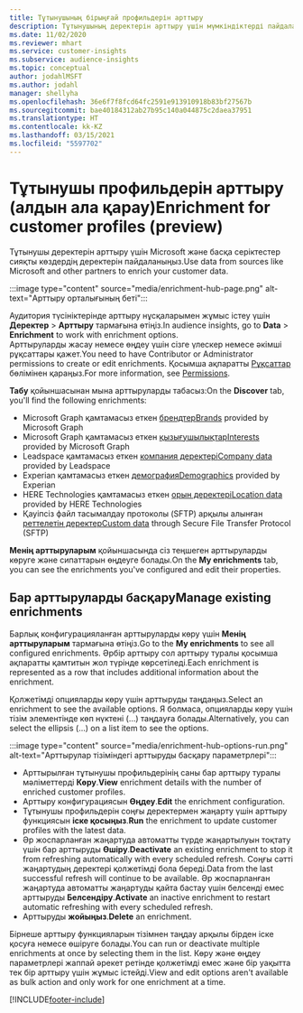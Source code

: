 ```yaml
---
title: Тұтынушының бірыңғай профильдерін арттыру
description: Тұтынушының деректерін арттыру үшін мүмкіндіктерді пайдаланыңыз.
ms.date: 11/02/2020
ms.reviewer: mhart
ms.service: customer-insights
ms.subservice: audience-insights
ms.topic: conceptual
author: jodahlMSFT
ms.author: jodahl
manager: shellyha
ms.openlocfilehash: 36e6f7f8fcd64fc2591e913910918b83bf27567b
ms.sourcegitcommit: bae40184312ab27b95c140a044875c2daea37951
ms.translationtype: HT
ms.contentlocale: kk-KZ
ms.lasthandoff: 03/15/2021
ms.locfileid: "5597702"
---
```

# <a name="enrichment-for-customer-profiles-preview"></a><span data-ttu-id="6b24f-103">Тұтынушы профильдерін арттыру (алдын ала қарау)</span><span class="sxs-lookup"><span data-stu-id="6b24f-103">Enrichment for customer profiles (preview)</span></span>

<span data-ttu-id="6b24f-104">Тұтынушы деректерін арттыру үшін Microsoft және басқа серіктестер сияқты көздердің деректерін пайдаланыңыз.</span><span class="sxs-lookup"><span data-stu-id="6b24f-104">Use data from sources like Microsoft and other partners to enrich your customer data.</span></span>

:::image type="content" source="media/enrichment-hub-page.png" alt-text="Арттыру орталығының беті":::

<span data-ttu-id="6b24f-106">Аудитория түсініктерінде арттыру нұсқаларымен жұмыс істеу үшін **Деректер** > **Арттыру** тармағына өтіңіз.</span><span class="sxs-lookup"><span data-stu-id="6b24f-106">In audience insights, go to **Data** > **Enrichment** to work with enrichment options.</span></span>    
<span data-ttu-id="6b24f-107">Арттыруларды жасау немесе өңдеу үшін сізге үлескер немесе әкімші рұқсаттары қажет.</span><span class="sxs-lookup"><span data-stu-id="6b24f-107">You need to have Contributor or Administrator permissions to create or edit enrichments.</span></span> <span data-ttu-id="6b24f-108">Қосымша ақпаратты [Рұқсаттар](permissions.md) бөлімінен қараңыз.</span><span class="sxs-lookup"><span data-stu-id="6b24f-108">For more information, see [Permissions](permissions.md).</span></span>

<span data-ttu-id="6b24f-109">**Табу** қойыншасынан мына арттыруларды табасыз:</span><span class="sxs-lookup"><span data-stu-id="6b24f-109">On the **Discover** tab, you'll find the following enrichments:</span></span>

- <span data-ttu-id="6b24f-110">Microsoft Graph қамтамасыз еткен [брендтер](enrichment-microsoft-graph.md)</span><span class="sxs-lookup"><span data-stu-id="6b24f-110">[Brands](enrichment-microsoft-graph.md) provided by Microsoft Graph</span></span>
- <span data-ttu-id="6b24f-111">Microsoft Graph қамтамасыз еткен [қызығушылықтар](enrichment-microsoft-graph.md)</span><span class="sxs-lookup"><span data-stu-id="6b24f-111">[Interests](enrichment-microsoft-graph.md) provided by Microsoft Graph</span></span>
- <span data-ttu-id="6b24f-112">Leadspace қамтамасыз еткен [компания деректері](enrichment-leadspace.md)</span><span class="sxs-lookup"><span data-stu-id="6b24f-112">[Company data](enrichment-leadspace.md) provided by Leadspace</span></span>
- <span data-ttu-id="6b24f-113">Experian қамтамасыз еткен [демография](enrichment-experian.md)</span><span class="sxs-lookup"><span data-stu-id="6b24f-113">[Demographics](enrichment-experian.md) provided by Experian</span></span>
- <span data-ttu-id="6b24f-114">HERE Technologies қамтамасыз еткен [орын деректері](enrichment-here.md)</span><span class="sxs-lookup"><span data-stu-id="6b24f-114">[Location data](enrichment-here.md) provided by HERE Technologies</span></span>
- <span data-ttu-id="6b24f-115">Қауіпсіз файл тасымалдау протоколы (SFTP) арқылы алынған [реттелетін деректер](enrichment-SFTP-custom-import.md)</span><span class="sxs-lookup"><span data-stu-id="6b24f-115">[Custom data](enrichment-SFTP-custom-import.md) through Secure File Transfer Protocol (SFTP)</span></span>

<span data-ttu-id="6b24f-116">**Менің арттыруларым** қойыншасында сіз теңшеген арттыруларды көруге және сипаттарын өңдеуге болады.</span><span class="sxs-lookup"><span data-stu-id="6b24f-116">On the **My enrichments** tab, you can see the enrichments you've configured and edit their properties.</span></span>

## <a name="manage-existing-enrichments"></a><span data-ttu-id="6b24f-117">Бар арттыруларды басқару</span><span class="sxs-lookup"><span data-stu-id="6b24f-117">Manage existing enrichments</span></span>

<span data-ttu-id="6b24f-118">Барлық конфигурацияланған арттыруларды көру үшін **Менің арттыруларым** тармағына өтіңіз.</span><span class="sxs-lookup"><span data-stu-id="6b24f-118">Go to the **My enrichments** to see all configured enrichments.</span></span> <span data-ttu-id="6b24f-119">Әрбір арттыру сол арттыру туралы қосымша ақпаратты қамтитын жол түрінде көрсетіледі.</span><span class="sxs-lookup"><span data-stu-id="6b24f-119">Each enrichment is represented as a row that includes additional information about the enrichment.</span></span>

<span data-ttu-id="6b24f-120">Қолжетімді опцияларды көру үшін арттыруды таңдаңыз.</span><span class="sxs-lookup"><span data-stu-id="6b24f-120">Select an enrichment to see the available options.</span></span> <span data-ttu-id="6b24f-121">Я болмаса, опцияларды көру үшін тізім элементінде көп нүктені (...) таңдауға болады.</span><span class="sxs-lookup"><span data-stu-id="6b24f-121">Alternatively, you can select the ellipsis (...) on a list item to see the options.</span></span>

:::image type="content" source="media/enrichment-hub-options-run.png" alt-text="Арттырулар тізіміндегі арттыруды басқару параметрлері":::

- <span data-ttu-id="6b24f-123">Арттырылған тұтынушы профильдерінің саны бар арттыру туралы мәліметтерді **Көру**.</span><span class="sxs-lookup"><span data-stu-id="6b24f-123">**View** enrichment details with the number of enriched customer profiles.</span></span>
- <span data-ttu-id="6b24f-124">Арттыру конфигурациясын **Өңдеу**.</span><span class="sxs-lookup"><span data-stu-id="6b24f-124">**Edit** the enrichment configuration.</span></span>
- <span data-ttu-id="6b24f-125">Тұтынушы профильдерін соңғы деректермен жаңарту үшін арттыру функциясын **іске қосыңыз**.</span><span class="sxs-lookup"><span data-stu-id="6b24f-125">**Run** the enrichment to update customer profiles with the latest data.</span></span>
- <span data-ttu-id="6b24f-126">Әр жоспарланған жаңартуда автоматты түрде жаңартылуын тоқтату үшін бар арттыруды **Өшіру**.</span><span class="sxs-lookup"><span data-stu-id="6b24f-126">**Deactivate** an existing enrichment to stop it from refreshing automatically with every scheduled refresh.</span></span> <span data-ttu-id="6b24f-127">Соңғы сәтті жаңартудың деректері қолжетімді бола береді.</span><span class="sxs-lookup"><span data-stu-id="6b24f-127">Data from the last successful refresh will continue to be available.</span></span> <span data-ttu-id="6b24f-128">Әр жоспарланған жаңартуда автоматты жаңартуды қайта бастау үшін белсенді емес арттыруды **Белсендіру**.</span><span class="sxs-lookup"><span data-stu-id="6b24f-128">**Activate** an inactive enrichment to restart automatic refreshing with every scheduled refresh.</span></span>
- <span data-ttu-id="6b24f-129">Арттыруды **жойыңыз**.</span><span class="sxs-lookup"><span data-stu-id="6b24f-129">**Delete** an enrichment.</span></span>

<span data-ttu-id="6b24f-130">Бірнеше арттыру функцияларын тізімнен таңдау арқылы бірден іске қосуға немесе өшіруге болады.</span><span class="sxs-lookup"><span data-stu-id="6b24f-130">You can run or deactivate multiple enrichments at once by selecting them in the list.</span></span> <span data-ttu-id="6b24f-131">Көру және өңдеу параметрлері жаппай әрекет ретінде қолжетімді емес және бір уақытта тек бір арттыру үшін жұмыс істейді.</span><span class="sxs-lookup"><span data-stu-id="6b24f-131">View and edit options aren't available as bulk action and only work for one enrichment at a time.</span></span>


[!INCLUDE[footer-include](../includes/footer-banner.md)]